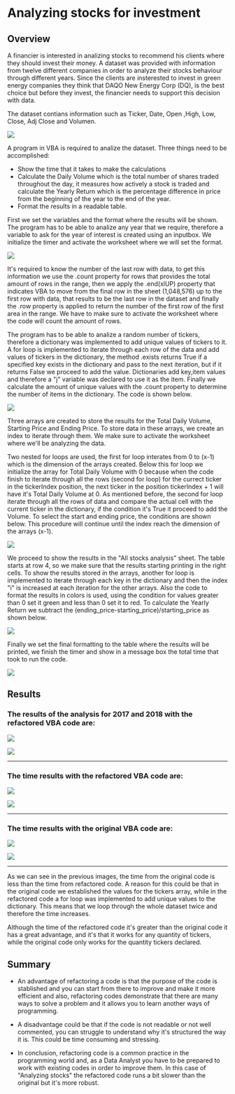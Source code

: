 # Analyzing stocks for investment

## Overview
A financier is interested in analizing stocks to recommend his clients where they should invest their money.
A dataset was provided with information from twelve different companies in order to analyze their stocks behaviour through different years.
Since the clients are insterested to invest in green energy companies they think that DAQO New Energy Corp (DQ), is the best choice but before they invest, the financier needs to support this decision with data.

The dataset contians information such as Ticker, Date, Open ,High, Low, Close, Adj Close and Volumen.

![](resources/extra_resources/Dataset.PNG)

A program in VBA is required to analize the dataset. 
Three things need to be accomplished:

* Show the time that it takes to make the calculations
* Calculate the Daily Volume which is the total number of shares traded throughout the day, it measures how actively a stock is traded and calculate the Yearly Return which is the percentage difference in price from the beginning of the year to the end of the year.
* Format the results in a readable table.

First we set the variables and the format where the results will be shown.
The program has to be able to analize any year that we require, therefore a variable to ask for the year of interest is created using an inputbox. We initialize the timer and activate the worksheet where we will set the format.

![](resources/extra_resources/Variables.PNG)

It's required to know the number of the last row with data, to get this information we use the .count property for rows that provides the total amount of rows in the range, then we apply the .end(xlUP) property that indicates VBA to move from the final row in the sheet (1,048,576) up to the first row with data, that results to be the last row in the dataset and finally the .row property is applied to return the number of the first row of the first area in the range. We have to make sure to activate the worksheet where the code will count the amount of rows. 

The program has to be able to analize a random number of tickers, therefore a dictionary was implemented to add unique values of tickers to it.
A for loop is implemented to iterate through each row of the data and add values of tickers in the dictionary, the method .exists returns True if a specified key exists in the dictionary and pass to the next iteration, but if it returns False we proceed to add the value. Dictionaries add key,item values and therefore a "j" variable was declared to use it as the item.
Finally we calculate the amount of unique values with the .count property to determine the number of items in the dictionary.
The code is shown below.

![](resources/extra_resources/Dictionary.PNG)

Three arrays are created to store the results for the Total Daily Volume, Starting Price and Ending Price. To store data in these arrays, we create an index to iterate through them. We make sure to activate the worksheet where we'll be analyzing the data.

Two nested for loops are used, the first for loop interates from 0 to (x-1) which is the dimension of the arrays created. Below this for loop we initialize the array for Total Daily Volume with 0 because when the code finish to iterate through all the rows (second for loop) for the currect ticker in the tickerIndex position, the next ticker in the position tickerIndex + 1 will have it's Total Daily Volume at 0. As mentioned before, the second for loop iterate through all the rows of data and compare the actual cell with the current ticker in the dictionary, if the condition it's True it proceed to add the Volume. To select the start and ending price, the conditions are shown below. 
This procedure will continue until the index reach the dimension of the arrays (x-1).

![](resources/extra_resources/Storing_outcomes.PNG)

We proceed to show the results in the "All stocks analysis" sheet. The table starts at row 4, so we make sure that the results starting printing in the right cells.
To show the results stored in the arrays, another for loop is implemented to iterate through each key in the dictionary and then the index "i" is increased at each iteration for the other arrays. Also the code to format the results in colors is used, using the condition for values greater than 0 set it green and less than 0 set it to red. To calculate the Yearly Return we subtract the (ending_price-starting_price)/starting_price as shown below.

![](resources/extra_resources/Print_results.PNG)

Finally we set the final formatting to the table where the results will be printed, we finish the timer and show in a message box the total time that took to run the code.

![](resources/extra_resources/Formatting_timer.PNG)

## Results


###  The results of the analysis for 2017 and 2018 with the refactored VBA code are:

![](resources/extra_resources/2017.PNG)

![](resources/extra_resources/2018.PNG)

------------------------------------------------------------------------------------------

###  The time results with the refactored VBA code are:

![](resources/VBA_Challenge_2017.PNG)

![](resources/VBA_Challenge_2018.PNG)

------------------------------------------------------------------------------------------

###  The time results with the original VBA code are:

![](resources/extra_resources/OC_2017.PNG)

![](resources/extra_resources/OC_2018.PNG)

------------------------------------------------------------------------------------------

As we can see in the previous images, the time from the original code is less than the time from refactored code.
A reason for this could be that in the original code we established the values for the tickers array, while in the refactored code a for loop was implemented to add unique values to the dictionary. This means that we loop through the whole dataset twice and therefore the time increases.

Although the time of the refactored code it's greater than the original code it has a great advantage, and it's that it works for any quantity of tickers, while the original code only works for the quantity tickers declared.

## Summary

* An advantage of refactoring a code is that the purpose of the code is stablished and you can start from there to improve and make it more efficient and also, refactoring codes demonstrate that there are many ways to solve a problem and it allows you to learn another ways of programming.

* A disadvantage could be that if the code is not readable or not well commented, you can struggle to understand why it's structured the way it is. This could be time consuming and stressing.

* In conclusion, refactoring code is a common practice in the programming world and, as a Data Analyst you have to be prepared to work with existing codes in order to improve them. In this case of "Analyzing stocks" the refactored code runs a bit slower than the original but it's more robust.

















